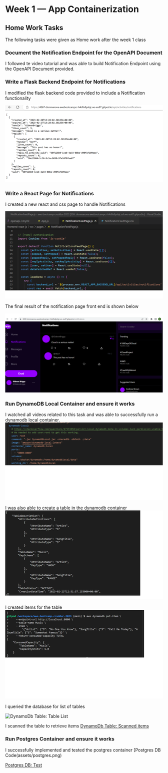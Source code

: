 # Week 1 — App Containerization


## Home Work Tasks
The following tasks were given as Home work after the week 1 class

### Document the Notification Endpoint for the OpenAPI Document
I followed te video tutorial and was able to build Notification Endpoint using the OpenAPI Document provided.



### Write a Flask Backend Endpoint for Notifications
I modified the flask backend code provided to include a Notification functionality

![Conceptual Architectural Diagram](assets/notification_endpoint.png)

### Write a React Page for Notifications
I created a new react and css page to handle Notifications

![React Notification Page](assets/react-notification-page.png)

The final result of the notification page front end is shown below

![React Notification Page](assets/Notifications-frontend.png)

### Run DynamoDB Local Container and ensure it works
I watched all videos related to this task and was able to successfully run a dynamodb local container.
![DynamoDb Code](assets/dynamodb.png)

I was also able to create a table in the dynamodb container
![DynamoDb Table Screenshot](assets/dynamodb-create-table.png)

I created items for the table
![DynamoDb Table with items](assets/dynamodb-create-item.png)


I queried the database for list of tables

![DynamoDb Table: Table List](assets/dynamodb-list-item.png)

I scanned the table to retrieve items
[DynamoDb Table: Scanned items](assets/dynamodb-scan-table.png)


### Run Postgres Container and ensure it works
I successfully implemented and tested the postgres container
[Postgres DB Code(assets/postgres.png)

[Postgres DB: Test](assets/postgres-db-test.png)
